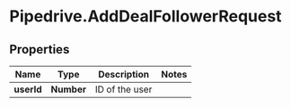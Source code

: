 # Pipedrive.AddDealFollowerRequest

## Properties

Name | Type | Description | Notes
------------ | ------------- | ------------- | -------------
**userId** | **Number** | ID of the user | 


